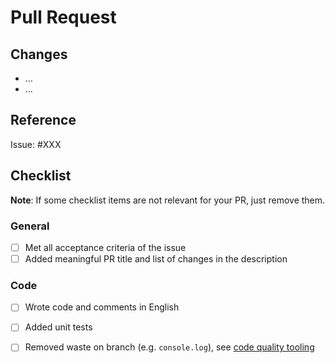 # Pull Request

<!-- Links -->
[code-quality-link]: https://refarch.oss.muenchen.de/templates/develop#code-quality

## Changes

- ...
- ...

## Reference

Issue: #XXX

## Checklist

**Note**: If some checklist items are not relevant for your PR, just remove them.

### General

- [ ] Met all acceptance criteria of the issue
- [ ] Added meaningful PR title and list of changes in the description

### Code

- [ ] Wrote code and comments in English
- [ ] Added unit tests
- [ ] Removed waste on branch (e.g. `console.log`), see [code quality tooling][code-quality-link]

